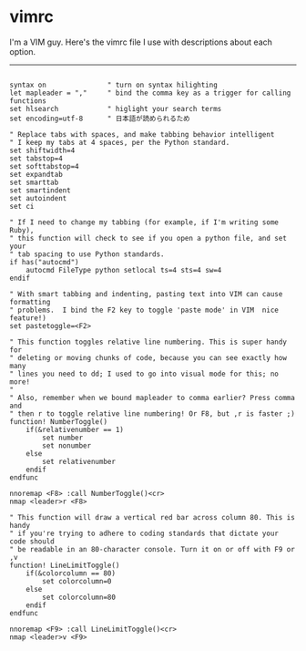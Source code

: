 vimrc
======

I'm a VIM guy. Here's the vimrc file I use with descriptions about each option.

-------------------------------------------------------------------------------
<pre><code>
syntax on               " turn on syntax hilighting
let mapleader = ","     " bind the comma key as a trigger for calling functions
set hlsearch            " higlight your search terms
set encoding=utf-8      " 日本語が読められるため

" Replace tabs with spaces, and make tabbing behavior intelligent
" I keep my tabs at 4 spaces, per the Python standard.
set shiftwidth=4
set tabstop=4
set softtabstop=4
set expandtab
set smarttab
set smartindent
set autoindent
set ci

" If I need to change my tabbing (for example, if I'm writing some Ruby),
" this function will check to see if you open a python file, and set your
" tab spacing to use Python standards.
if has("autocmd")
    autocmd FileType python setlocal ts=4 sts=4 sw=4
endif

" With smart tabbing and indenting, pasting text into VIM can cause formatting
" problems.  I bind the F2 key to toggle 'paste mode' in VIM  nice feature!)
set pastetoggle=&lt;F2&gt;

" This function toggles relative line numbering. This is super handy for
" deleting or moving chunks of code, because you can see exactly how many
" lines you need to dd; I used to go into visual mode for this; no more!
" 
" Also, remember when we bound mapleader to comma earlier? Press comma and
" then r to toggle relative line numbering! Or F8, but ,r is faster ;)
function! NumberToggle()
    if(&relativenumber == 1)
        set number
        set nonumber
    else
        set relativenumber
    endif
endfunc

nnoremap &lt;F8&gt; :call NumberToggle()&lt;cr&gt;
nmap &lt;leader&gt;r &lt;F8&gt;

" This function will draw a vertical red bar across column 80. This is handy
" if you're trying to adhere to coding standards that dictate your code should
" be readable in an 80-character console. Turn it on or off with F9 or ,v
function! LineLimitToggle()
    if(&colorcolumn == 80)
        set colorcolumn=0
    else
        set colorcolumn=80
    endif
endfunc

nnoremap &lt;F9&gt; :call LineLimitToggle()&lt;cr&gt;
nmap &lt;leader&gt;v &lt;F9&gt;
</code></pre>
